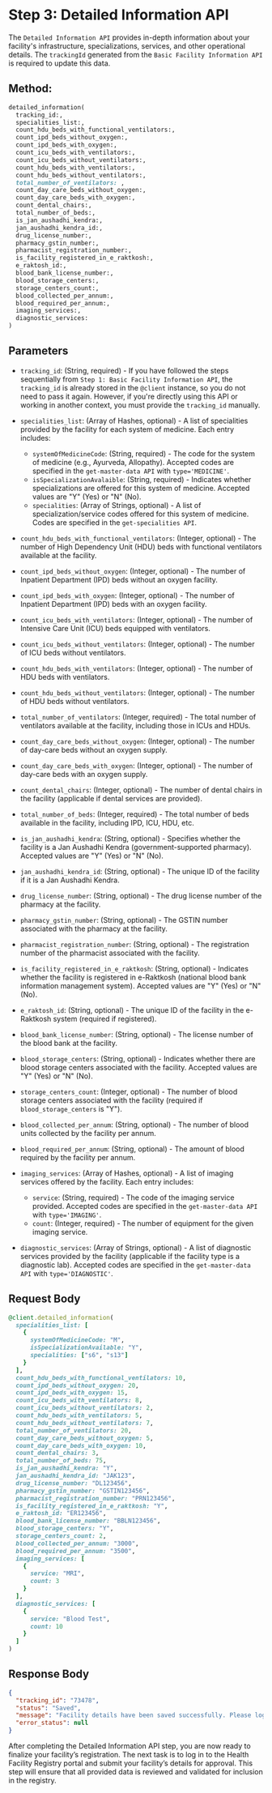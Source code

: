 # Step 3: Detailed Information API

The `Detailed Information API` provides in-depth information about your facility's infrastructure, specializations, services, and other operational details. The `trackingId` generated from the `Basic Facility Information API` is required to update this data.


## Method:
```ruby
detailed_information(
  tracking_id:,
  specialities_list:,
  count_hdu_beds_with_functional_ventilators:,
  count_ipd_beds_without_oxygen:,
  count_ipd_beds_with_oxygen:,
  count_icu_beds_with_ventilators:,
  count_icu_beds_without_ventilators:,
  count_hdu_beds_with_ventilators:,
  count_hdu_beds_without_ventilators:,
  total_number_of_ventilators: ,
  count_day_care_beds_without_oxygen:,
  count_day_care_beds_with_oxygen:,
  count_dental_chairs:,
  total_number_of_beds:,
  is_jan_aushadhi_kendra:,
  jan_aushadhi_kendra_id:,
  drug_license_number:,
  pharmacy_gstin_number:,
  pharmacist_registration_number:,
  is_facility_registered_in_e_raktkosh:,
  e_raktosh_id:,
  blood_bank_license_number:,
  blood_storage_centers:,
  storage_centers_count:,
  blood_collected_per_annum:,
  blood_required_per_annum:,
  imaging_services:,
  diagnostic_services:
)
```

## Parameters

- `tracking_id`: (String, required) - If you have followed the steps sequentially from `Step 1: Basic Facility Information API`, the `tracking_id` is already stored in the `@client` instance, so you do not need to pass it again. However, if you're directly using this API or working in another context, you must provide the `tracking_id` manually.

- `specialities_list`: (Array of Hashes, optional) - A list of specialities provided by the facility for each system of medicine. Each entry includes:
  - `systemOfMedicineCode`: (String, required) - The code for the system of medicine (e.g., Ayurveda, Allopathy). Accepted codes are specified in the `get-master-data API` with `type='MEDICINE'`.
  - `isSpecializationAvalaible`: (String, required) - Indicates whether specializations are offered for this system of medicine. Accepted values are "Y" (Yes) or "N" (No).
  - `specialities`: (Array of Strings, optional) - A list of specialization/service codes offered for this system of medicine. Codes are specified in the `get-specialities API`.

- `count_hdu_beds_with_functional_ventilators`: (Integer, optional) - The number of High Dependency Unit (HDU) beds with functional ventilators available at the facility.

- `count_ipd_beds_without_oxygen`: (Integer, optional) - The number of Inpatient Department (IPD) beds without an oxygen facility.

- `count_ipd_beds_with_oxygen`: (Integer, optional) - The number of Inpatient Department (IPD) beds with an oxygen facility.

- `count_icu_beds_with_ventilators`: (Integer, optional) - The number of Intensive Care Unit (ICU) beds equipped with ventilators.

- `count_icu_beds_without_ventilators`: (Integer, optional) - The number of ICU beds without ventilators.

- `count_hdu_beds_with_ventilators`: (Integer, optional) - The number of HDU beds with ventilators.

- `count_hdu_beds_without_ventilators`: (Integer, optional) - The number of HDU beds without ventilators.

- `total_number_of_ventilators`: (Integer, required) - The total number of ventilators available at the facility, including those in ICUs and HDUs.

- `count_day_care_beds_without_oxygen`: (Integer, optional) - The number of day-care beds without an oxygen supply.

- `count_day_care_beds_with_oxygen`: (Integer, optional) - The number of day-care beds with an oxygen supply.

- `count_dental_chairs`: (Integer, optional) - The number of dental chairs in the facility (applicable if dental services are provided).

- `total_number_of_beds`: (Integer, required) - The total number of beds available in the facility, including IPD, ICU, HDU, etc.

- `is_jan_aushadhi_kendra`: (String, optional) - Specifies whether the facility is a Jan Aushadhi Kendra (government-supported pharmacy). Accepted values are "Y" (Yes) or "N" (No).

- `jan_aushadhi_kendra_id`: (String, optional) - The unique ID of the facility if it is a Jan Aushadhi Kendra.

- `drug_license_number`: (String, optional) - The drug license number of the pharmacy at the facility.

- `pharmacy_gstin_number`: (String, optional) - The GSTIN number associated with the pharmacy at the facility.

- `pharmacist_registration_number`: (String, optional) - The registration number of the pharmacist associated with the facility.

- `is_facility_registered_in_e_raktkosh`: (String, optional) - Indicates whether the facility is registered in e-Raktkosh (national blood bank information management system). Accepted values are "Y" (Yes) or "N" (No).

- `e_raktosh_id`: (String, optional) - The unique ID of the facility in the e-Raktkosh system (required if registered).

- `blood_bank_license_number`: (String, optional) - The license number of the blood bank at the facility.

- `blood_storage_centers`: (String, optional) - Indicates whether there are blood storage centers associated with the facility. Accepted values are "Y" (Yes) or "N" (No).

- `storage_centers_count`: (Integer, optional) - The number of blood storage centers associated with the facility (required if `blood_storage_centers` is "Y").

- `blood_collected_per_annum`: (String, optional) - The number of blood units collected by the facility per annum.

- `blood_required_per_annum`: (String, optional) - The amount of blood required by the facility per annum.

- `imaging_services`: (Array of Hashes, optional) - A list of imaging services offered by the facility. Each entry includes:
  - `service`: (String, required) - The code of the imaging service provided. Accepted codes are specified in the `get-master-data API` with `type='IMAGING'`.
  - `count`: (Integer, required) - The number of equipment for the given imaging service.

- `diagnostic_services`: (Array of Strings, optional) - A list of diagnostic services provided by the facility (applicable if the facility type is a diagnostic lab). Accepted codes are specified in the `get-master-data API` with `type='DIAGNOSTIC'`.


## Request Body
```ruby
@client.detailed_information(
  specialities_list: [
    {
      systemOfMedicineCode: "M",
      isSpecializationAvailable: "Y",
      specialities: ["s6", "s13"]
    }
  ],
  count_hdu_beds_with_functional_ventilators: 10,
  count_ipd_beds_without_oxygen: 20,
  count_ipd_beds_with_oxygen: 15,
  count_icu_beds_with_ventilators: 8,
  count_icu_beds_without_ventilators: 2,
  count_hdu_beds_with_ventilators: 5,
  count_hdu_beds_without_ventilators: 7,
  total_number_of_ventilators: 20,
  count_day_care_beds_without_oxygen: 5,
  count_day_care_beds_with_oxygen: 10,
  count_dental_chairs: 3,
  total_number_of_beds: 75,
  is_jan_aushadhi_kendra: "Y",
  jan_aushadhi_kendra_id: "JAK123",
  drug_license_number: "DL123456",
  pharmacy_gstin_number: "GSTIN123456",
  pharmacist_registration_number: "PRN123456",
  is_facility_registered_in_e_raktkosh: "Y",
  e_raktosh_id: "ER123456",
  blood_bank_license_number: "BBLN123456",
  blood_storage_centers: "Y",
  storage_centers_count: 2,
  blood_collected_per_annum: "3000",
  blood_required_per_annum: "3500",
  imaging_services: [
    {
      service: "MRI",
      count: 3
    }
  ],
  diagnostic_services: [
    {
      service: "Blood Test",
      count: 10
    }
  ]
)
```

## Response Body
```json
{
  "tracking_id": "73478",
  "status": "Saved",
  "message": "Facility details have been saved successfully. Please login at https://facility.abdm.gov.in and submit your facility details for approval.",
  "error_status": null
}
```


After completing the Detailed Information API step, you are now ready to finalize your facility’s registration. The next task is to log in to the Health Facility Registry portal and submit your facility’s details for approval. This step will ensure that all provided data is reviewed and validated for inclusion in the registry.
